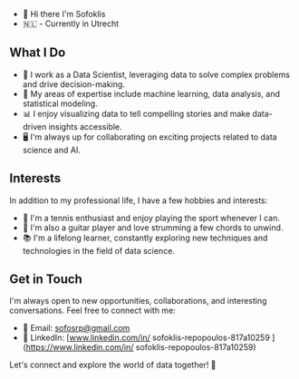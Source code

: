 - 👋 Hi there I'm Sofoklis
- 🇳🇱 - Currently in Utrecht
  
## What I Do

- 💼 I work as a Data Scientist, leveraging data to solve complex problems and drive decision-making.
- 🧠 My areas of expertise include machine learning, data analysis, and statistical modeling.
- 📊 I enjoy visualizing data to tell compelling stories and make data-driven insights accessible.
- 🖥️ I'm always up for collaborating on exciting projects related to data science and AI.

## Interests

In addition to my professional life, I have a few hobbies and interests:

- 🎾 I'm a tennis enthusiast and enjoy playing the sport whenever I can.
- 🎸 I'm also a guitar player and love strumming a few chords to unwind.
- 📚 I'm a lifelong learner, constantly exploring new techniques and technologies in the field of data science.

## Get in Touch

I'm always open to new opportunities, collaborations, and interesting conversations. Feel free to connect with me:

- 📧 Email: [sofosrp@gmail.com](mailto:sofosrp@gmail.com)
- 💼 LinkedIn: [www.linkedin.com/in/
sofoklis-repopoulos-817a10259
](https://www.linkedin.com/in/
sofoklis-repopoulos-817a10259)

Let's connect and explore the world of data together! 🚀




<!---
SofoRep/SofoRep is a ✨ special ✨ repository because its `README.md` (this file) appears on your GitHub profile.
You can click the Preview link to take a look at your changes.
--->
